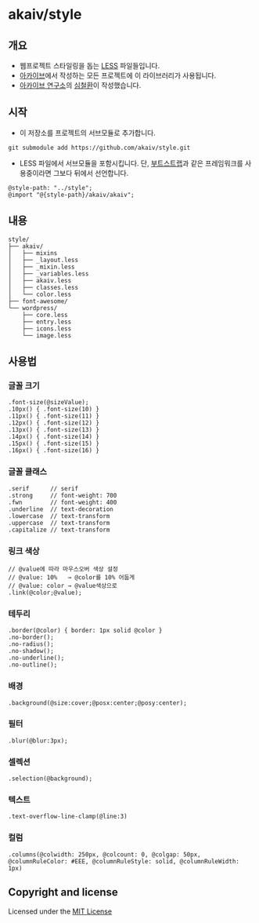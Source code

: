 # akaiv/style

## 개요
* 웹프로젝트 스타일링을 돕는 [LESS](http://lesscss.org) 파일들입니다.
* [아카이브](http://akaiv.com)에서 작성하는 모든 프로젝트에 이 라이브러리가 사용됩니다.
* [아카이브 연구소](http://akaivlabs.com)의 [심철환](http://simcheolwhan.com)이 작성했습니다.

## 시작
- 이 저장소를 프로젝트의 서브모듈로 추가합니다.
```
git submodule add https://github.com/akaiv/style.git
```
- LESS 파일에서 서브모듈을 포함시킵니다. 단, [부트스트랩](http://getbootstrap.com)과 같은 프레임워크를 사용중이라면 그보다 뒤에서 선언합니다.
```
@style-path: "../style";
@import "@{style-path}/akaiv/akaiv";
```

## 내용
```
style/
├── akaiv/
│   ├── mixins
│   ├── _layout.less
│   ├── _mixin.less
│   ├── _variables.less
│   ├── akaiv.less
│   ├── classes.less
│   └── color.less
├── font-awesome/
└── wordpress/
    ├── core.less
    ├── entry.less
    ├── icons.less
    └── image.less
```

## 사용법
### 글꼴 크기
```LESS
.font-size(@sizeValue);
.10px() { .font-size(10) }
.11px() { .font-size(11) }
.12px() { .font-size(12) }
.13px() { .font-size(13) }
.14px() { .font-size(14) }
.15px() { .font-size(15) }
.16px() { .font-size(16) }
```

### 글꼴 클래스
```LESS
.serif      // serif
.strong     // font-weight: 700
.fwn        // font-weight: 400
.underline  // text-decoration
.lowercase  // text-transform
.uppercase  // text-transform
.capitalize // text-transform
```

### 링크 색상
```LESS
// @value에 따라 마우스오버 색상 설정
// @value: 10%   → @color를 10% 어둡게
// @value: color → @value색상으로
.link(@color;@value);
```

### 테두리
```LESS
.border(@color) { border: 1px solid @color }
.no-border();
.no-radius();
.no-shadow();
.no-underline();
.no-outline();
```

### 배경
```LESS
.background(@size:cover;@posx:center;@posy:center);
```

### 필터
```LESS
.blur(@blur:3px);
```

### 셀렉션
```LESS
.selection(@background);
```

### 텍스트
```LESS
.text-overflow-line-clamp(@line:3)
```

### 컬럼
```LESS
.columns(@colwidth: 250px, @colcount: 0, @colgap: 50px, @columnRuleColor: #EEE, @columnRuleStyle: solid, @columnRuleWidth: 1px)
```

## Copyright and license
Licensed under the [MIT License](//opensource.org/licenses/mit-license.html)
